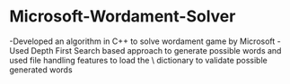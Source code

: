 # Microsoft-Wordament-Solver
-Developed an algorithm in C++ to solve wordament game by Microsoft
-Used Depth First Search based approach to generate possible words and used file handling features to load the \\ dictionary to validate possible generated words
